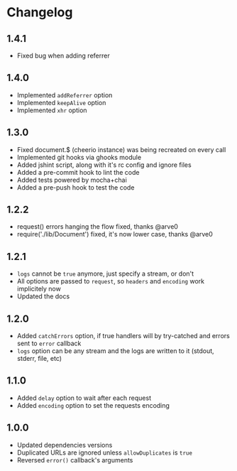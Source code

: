 # Changelog

## 1.4.1
- Fixed bug when adding referrer

## 1.4.0
- Implemented `addReferrer` option
- Implemented `keepAlive` option
- Implemented `xhr` option

## 1.3.0
- Fixed document.$ (cheerio instance) was being recreated on every call
- Implemented git hooks via ghooks module
- Added jshint script, along with it's rc config and ignore files
- Added a pre-commit hook to lint the code
- Added tests powered by mocha+chai
- Added a pre-push hook to test the code

## 1.2.2
- request() errors hanging the flow fixed, thanks @arve0
- require('./lib/Document') fixed, it's now lower case, thanks @arve0

## 1.2.1
- `logs` cannot be `true` anymore, just specify a stream, or don't
- All options are passed to `request`, so `headers` and `encoding` work implicitely now
- Updated the docs

## 1.2.0
- Added `catchErrors` option, if true handlers will by try-catched and errors sent to `error` callback
- `logs` option can be any stream and the logs are written to it (stdout, stderr, file, etc)

## 1.1.0
- Added `delay` option to wait after each request
- Added `encoding` option to set the requests encoding

## 1.0.0
- Updated dependencies versions
- Duplicated URLs are ignored unless `allowDuplicates` is `true`
- Reversed `error()` callback's arguments
